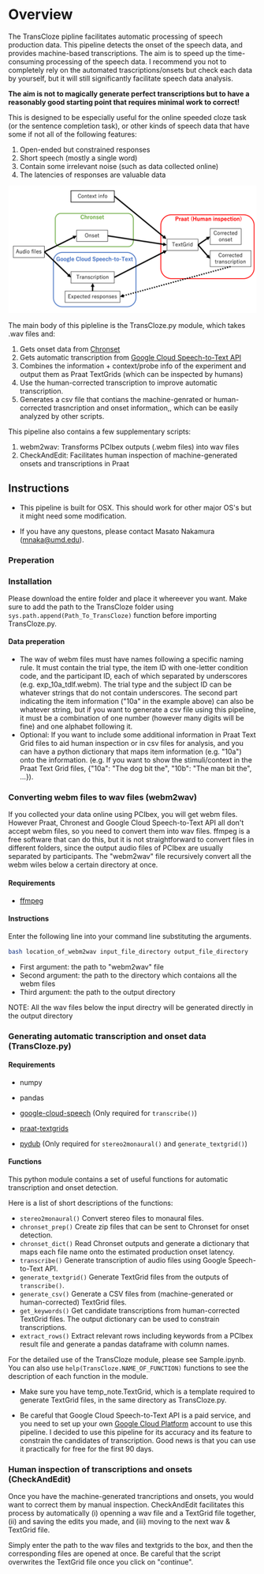 # Overview

The TransCloze pipline facilitates automatic processing of speech production data. This pipeline detects the onset of the speech data, and provides machine-based transcriptions. The aim is to speed up the time-consuming processing of the speech data. I recommend you not to completely rely on the automated trascriptions/onsets but check each data by yourself, but it will still significantly facilitate speech data analysis.

**The aim is not to magically generate perfect transcriptions but to have a reasonably good starting point that requires minimal work to correct!**



This is designed to be especially useful for the online speeded cloze task (or the sentence completion task), or other kinds of speech data that have some if not all of the following features:

1. Open-ended but constrained responses
2. Short speech (mostly a single word)
3. Contain some irrelevant noise (such as data collected online)
4. The latencies of responses are valuable data





![overview](./overview.png)

The main body of this pipleline is the TransCloze.py module, which takes .wav files and:

1. Gets onset data from [Chronset](https://www.bcbl.eu/databases/chronset/)
2. Gets automatic transcription from [Google Cloud Speech-to-Text API](https://cloud.google.com/speech-to-text)
3. Combines the information + context/probe info of the experiment and output them as Praat TextGrids (which can be inspected by humans)
4. Use the human-corrected transcription to improve automatic transcription.
5. Generates a csv file that contians the machine-genrated or human-corrected trasncription and onset information,, which can be easily analyzed by other scripts.



This pipeline also contains a few supplementary scripts:

1. webm2wav: Transforms PCIbex outputs (.webm files) into wav files
2. CheckAndEdit: Facilitates human inspection of machine-generated onsets and transcriptions in Praat



## Instructions

* This pipeline is built for OSX. This should work for other major OS's but it might need some modification.

* If you have any questons, please contact Masato Nakamura (mnaka@umd.edu).

### Preperation

### Installation

Please download the entire folder and place it whereever you want. Make sure to add the path to the TransCloze folder using `sys.path.append(Path_To_TransCloze)` function before importing TransCloze.py.

#### Data preperation

- The wav of webm files must have names following a specific naming rule. It must contain the trial type, the item ID with one-letter condition code, and the participant ID, each of which separated by underscores (e.g. exp_10a_tdlf.webm). The trial type and the subject ID can be whatever strings that do not contain underscores. The second part indicating the item information ("10a" in the example above) can also be whatever string, but if you want to generate a csv file using this pipeline, it must be a combination of one number (however many digits will be fine) and one alphabet following it.
- Optional: If you want to include some additional information in Praat Text Grid files to aid human inspection or in csv files for analysis, and you can have a python dictionary that maps item information (e.g. "10a") onto the information. (e.g. If you want to show the stimuli/context in the Praat Text Grid files, {"10a": "The dog bit the", "10b": "The man bit the", ...}).

### Converting webm files to wav files (webm2wav)

If you collected your data online using PCIbex, you will get webm files. However Praat, Chronest and Google Cloud Speech-to-Text API all don't accept webm files, so you need to convert them into wav files. ffmpeg is a free software that can do this, but it is not straightforward to convert files in different folders, since the output audio files of PCIbex are usually separated by participants. The "webm2wav" file recursively convert all the webm wiles below a certain directory at once.

#### Requirements

- [ffmpeg](https://ffmpeg.org/)

#### Instructions

Enter the following line into your command line substituting the arguments.

```bash
bash location_of_webm2wav input_file_directory output_file_directory
```

- First argument:  the path to "webm2wav" file
- Second argument: the path to the directory which contaions all the webm files
- Third argument: the path to the output directory

NOTE: All the wav files below the input directry will be generated directly in the output directory



### Generating automatic transcription and onset data (TransCloze.py)

#### Requirements

* numpy
* pandas

* [google-cloud-speech](https://pypi.org/project/google-cloud-speech/) (Only required for `transcribe()`)
* [praat-textgrids](https://pypi.org/project/praat-textgrids/)
* [pydub](https://github.com/jiaaro/pydub) (Only required for `stereo2monaural()` and `generate_textgrid()`)



#### Functions

This python module contains a set of useful functions for automatic transcription and onset detection.

Here is a list of short descriptions of the functions: 

- `stereo2monaural()` Convert stereo files to monaural files.
- `chronset_prep()` Create zip files that can be sent to Chronset for onset detection.
- `chronset_dict()` Read Chronset outputs and generate a dictionary that maps each file name onto the estimated production onset latency.
- `transcribe()` Generate transcription of audio files using Google Speech-to-Text API.
- `generate_textgrid()` Generate TextGrid files from the outputs of `transcribe()`.
- `generate_csv()` Generate a CSV files from (machine-generated or human-corrected) TextGrid files.
- `get_keywords()` Get candidate transcriptions from human-corrected TextGrid files. The output dictionary can be used to constrain transcriptions.
- `extract_rows()` Extract relevant rows including keywords from a PCIbex result file and generate a pandas dataframe with column names.

For the detailed use of the TransCloze module, please see Sample.ipynb. You can also use `help(TransCloze.NAME_OF_FUNCTION)` functions to see the description of each function in the module.



* Make sure you have temp_note.TextGrid, which is a template required to generate TextGrid files, in the same directory as TransCloze.py.

* Be careful that Google Cloud Speech-to-Text API is a paid service, and you need to set up your own [Google Cloud Platform](https://cloud.google.com/) account to use this pipeline. I decided to use this pipeline for its accuracy and its feature to constrain the candidates of transcription. Good news is that you can use it practically for free for the first 90 days.

### Human inspection of transcriptions and onsets (CheckAndEdit)

Once you have the machine-generated trancriptions and onsets, you would want to correct them by manual inspection. CheckAndEdit facilitates this process by automatically (i) openning a wav file and a TextGrid file together, (ii) and saving the edits you made, and (iii) moving to the next wav & TextGrid file.

Simply enter the path to the wav files and textgrids to the box, and then the corresponding files are opened at once. Be careful that the script overwrites the TextGrid file once you click on "continue".
